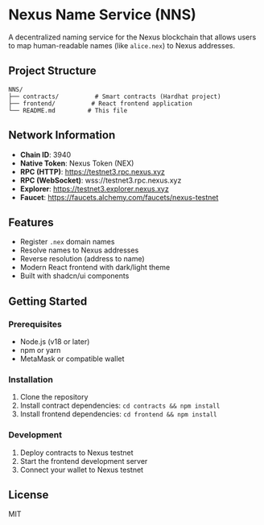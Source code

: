 # Nexus Name Service (NNS)

A decentralized naming service for the Nexus blockchain that allows users to map human-readable names (like `alice.nex`) to Nexus addresses.

## Project Structure

```
NNS/
├── contracts/          # Smart contracts (Hardhat project)
├── frontend/          # React frontend application
└── README.md         # This file
```

## Network Information

- **Chain ID**: 3940
- **Native Token**: Nexus Token (NEX)
- **RPC (HTTP)**: https://testnet3.rpc.nexus.xyz
- **RPC (WebSocket)**: wss://testnet3.rpc.nexus.xyz
- **Explorer**: https://testnet3.explorer.nexus.xyz
- **Faucet**: https://faucets.alchemy.com/faucets/nexus-testnet

## Features

- Register `.nex` domain names
- Resolve names to Nexus addresses
- Reverse resolution (address to name)
- Modern React frontend with dark/light theme
- Built with shadcn/ui components

## Getting Started

### Prerequisites

- Node.js (v18 or later)
- npm or yarn
- MetaMask or compatible wallet

### Installation

1. Clone the repository
2. Install contract dependencies: `cd contracts && npm install`
3. Install frontend dependencies: `cd frontend && npm install`

### Development

1. Deploy contracts to Nexus testnet
2. Start the frontend development server
3. Connect your wallet to Nexus testnet

## License

MIT